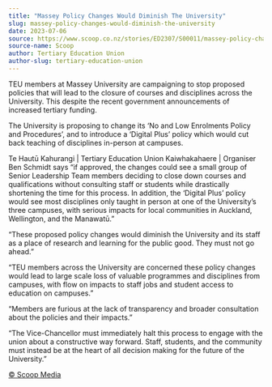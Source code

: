 ```yaml
---
title: "Massey Policy Changes Would Diminish The University"
slug: massey-policy-changes-would-diminish-the-university
date: 2023-07-06
source: https://www.scoop.co.nz/stories/ED2307/S00011/massey-policy-changes-would-diminish-the-university.htm
source-name: Scoop
author: Tertiary Education Union
author-slug: tertiary-education-union
---
```


<p>TEU members at Massey University are campaigning to stop
proposed policies that will lead to the closure of courses
and disciplines across the University. This despite the
recent government announcements of increased tertiary
funding.</p>

<p>The University is proposing to change its
‘No and Low Enrolments Policy and Procedures’, and to
introduce a ‘Digital Plus’ policy which would cut back
teaching of disciplines in-person at campuses.</p>

<p>Te
Hautū Kahurangi | Tertiary Education Union Kaiwhakahaere |
Organiser Ben Schmidt says “if approved, the changes could
see a small group of Senior Leadership Team members deciding
to close down courses and qualifications without consulting
staff or students while drastically shortening the time for
this process. In addition, the ‘Digital Plus’ policy
would see most disciplines only taught in person at one of
the University’s three campuses, with serious impacts for
local communities in Auckland, Wellington, and the
Manawatū.”</p>

<p>“These proposed policy changes would
diminish the University and its staff as a place of research
and learning for the public good. They must not go
ahead.”</p>

<p>“TEU members across the University are
concerned these policy changes would lead to large scale
loss of valuable programmes and disciplines from campuses,
with flow on impacts to staff jobs and student access to
education on campuses.”</p>

<p>“Members are furious at
the lack of transparency and broader consultation about the
policies and their impacts.”</p>

<p>“The Vice-Chancellor
must immediately halt this process to engage with the union
about a constructive way forward. Staff, students, and the
community must instead be at the heart of all decision
making for the future of the
University.”</p><p>
<a href="http://www.scoop.co.nz/about/terms.html" target="_blank"><span>© Scoop Media</span></a>
         </p>